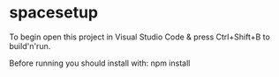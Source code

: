 # spacesetup

To begin open this project in Visual Studio Code & press Ctrl+Shift+B to build'n'run.

Before running you should install with: npm install
